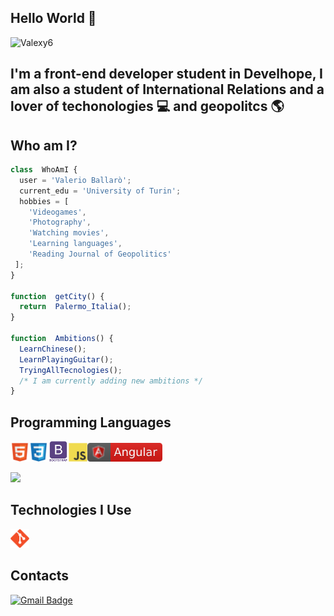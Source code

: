 ## Hello World 👋

  


<img  src="https://komarev.com/ghpvc/?username=Valexy6"  alt="Valexy6"  />  </p>

  

## I'm a front-end developer student in Develhope, I am also a student of International Relations and a lover of techonologies :computer: and geopolitcs :earth_americas:

  
  
  

## Who am I?

```javascript
class  WhoAmI {
  user = 'Valerio Ballarò';
  current_edu = 'University of Turin';
  hobbies = [
	'Videogames',
	'Photography',
	'Watching movies',
	'Learning languages',
	'Reading Journal of Geopolitics'
 ];
}

function  getCity() {
  return  Palermo_Italia();
}

function  Ambitions() {
  LearnChinese();
  LearnPlayingGuitar();
  TryingAllTecnologies();
  /* I am currently adding new ambitions */
}
```

  
  

## Programming Languages

  

<img  src = 'https://github.com/Valexy6/Valexy6/blob/main/images/html.svg'  width='30'/><img  src = 'https://github.com/Valexy6/Valexy6/blob/main/images/css.svg'  width='30'/><img  src = 'https://github.com/Valexy6/Valexy6/blob/main/images/bootstrap.svg'  width='33'/><img  src = 'https://github.com/Valexy6/Valexy6/blob/main/images/js.svg'  width='30'/><img  src = 'https://github.com/Valexy6/Valexy6/blob/main/images/angular.svg'  width='120'  height='30'/>

  

<img  src = "https://github-readme-stats.vercel.app/api/top-langs/?username=Valexy6&layout=compact">

  
  

## Technologies I Use

  

<img  src = 'https://github.com/Valexy6/Valexy6/blob/main/images/git.svg'  width='30'/>




## Contacts

[![Gmail Badge](https://img.shields.io/badge/-valerio.ballaroxy@gmail.com-c14438?style=flat-square&logo=Gmail&logoColor=white&link=mailto:valerio.ballaroxy@gmail.com)](mailto:valerio.ballaroxy@gmail.com)